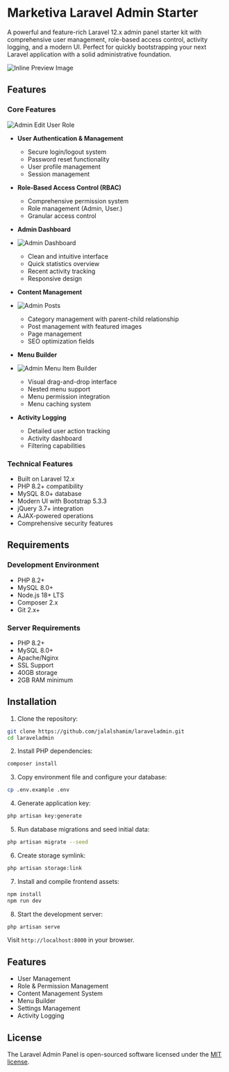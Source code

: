 # Marketiva Laravel Admin Starter

A powerful and feature-rich Laravel 12.x admin panel starter kit with comprehensive user management, role-based access control, activity logging, and a modern UI. Perfect for quickly bootstrapping your next Laravel application with a solid administrative foundation.

![Inline Preview Image](https://github.com/user-attachments/assets/d8eacc96-7777-4ea7-917e-c0c8c72515e8)


## Features

### Core Features
![Admin Edit User Role](https://github.com/user-attachments/assets/96340db6-cfe2-4a4b-bd20-3c11d274e819)


- **User Authentication & Management**
  - Secure login/logout system
  - Password reset functionality
  - User profile management
  - Session management

- **Role-Based Access Control (RBAC)**
  - Comprehensive permission system
  - Role management (Admin, User.)
  - Granular access control


- **Admin Dashboard**
- ![Admin Dashboard](https://github.com/user-attachments/assets/902d2b58-d6be-4365-a4ac-4e6329f8444a)

  - Clean and intuitive interface
  - Quick statistics overview
  - Recent activity tracking
  - Responsive design


- **Content Management**
- ![Admin Posts](https://github.com/user-attachments/assets/b1d03038-a0ef-4bff-bef1-9667e40a8eb0)

  - Category management with parent-child relationship
  - Post management with featured images
  - Page management
  - SEO optimization fields

- **Menu Builder**
- ![Admin Menu Item Builder](https://github.com/user-attachments/assets/c0fd5462-47ac-4952-a562-791a420ed17d)

  - Visual drag-and-drop interface
  - Nested menu support
  - Menu permission integration
  - Menu caching system

- **Activity Logging**
  - Detailed user action tracking
  - Activity dashboard
  - Filtering capabilities

### Technical Features
- Built on Laravel 12.x
- PHP 8.2+ compatibility
- MySQL 8.0+ database
- Modern UI with Bootstrap 5.3.3
- jQuery 3.7+ integration
- AJAX-powered operations
- Comprehensive security features

## Requirements

### Development Environment
- PHP 8.2+
- MySQL 8.0+
- Node.js 18+ LTS
- Composer 2.x
- Git 2.x+

### Server Requirements
- PHP 8.2+
- MySQL 8.0+
- Apache/Nginx
- SSL Support
- 40GB storage
- 2GB RAM minimum

## Installation

1. Clone the repository:
```bash
git clone https://github.com/jalalshamim/laraveladmin.git
cd laraveladmin
```

2. Install PHP dependencies:
```bash
composer install
```

3. Copy environment file and configure your database:
```bash
cp .env.example .env
```

4. Generate application key:
```bash
php artisan key:generate
```

5. Run database migrations and seed initial data:
```bash
php artisan migrate --seed
```

6. Create storage symlink:
```bash
php artisan storage:link
```

7. Install and compile frontend assets:
```bash
npm install
npm run dev
```

8. Start the development server:
```bash
php artisan serve
```

Visit `http://localhost:8000` in your browser.

## Features

- User Management
- Role & Permission Management
- Content Management System
- Menu Builder
- Settings Management
- Activity Logging

## License

The Laravel Admin Panel is open-sourced software licensed under the [MIT license](https://opensource.org/licenses/MIT).
